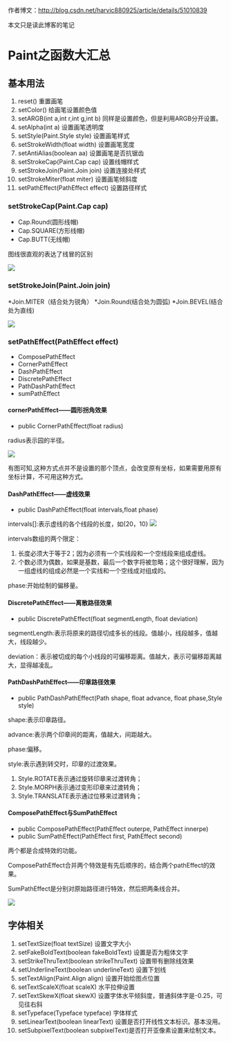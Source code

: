 作者博文：http://blog.csdn.net/harvic880925/article/details/51010839

本文只是读此博客的笔记
# Paint之函数大汇总
## 基本用法
1. reset() 重置画笔
2. setColor() 给画笔设置颜色值
3. setARGB(int a,int r,int g,int b) 同样是设置颜色，但是利用ARGB分开设置。
4. setAlpha(int a) 设置画笔透明度
5. setStyle(Paint.Style style) 设置画笔样式
6. setStrokeWidth(float width) 设置画笔宽度
7. setAntiAlias(boolean aa) 设置画笔是否抗锯齿
8. setStrokeCap(Paint.Cap cap) 设置线帽样式
9. setStrokeJoin(Paint.Join join) 设置连接处样式
10. setStrokeMiter(float miter) 设置画笔倾斜度
11. setPathEffect(PathEffect effect) 设置路径样式
### setStrokeCap(Paint.Cap cap)
* Cap.Round(圆形线帽)
* Cap.SQUARE(方形线帽)
* Cap.BUTT(无线帽)

图线很直观的表达了线冒的区别

![](http://img.blog.csdn.net/20160330083020037?watermark/2/text/aHR0cDovL2Jsb2cuY3Nkbi5uZXQv/font/5a6L5L2T/fontsize/400/fill/I0JBQkFCMA==/dissolve/70/gravity/SouthEast)
### setStrokeJoin(Paint.Join join)
*Join.MITER（结合处为锐角）
*Join.Round(结合处为圆弧)
*Join.BEVEL(结合处为直线)

![](http://img.blog.csdn.net/20160330083742743?watermark/2/text/aHR0cDovL2Jsb2cuY3Nkbi5uZXQv/font/5a6L5L2T/fontsize/400/fill/I0JBQkFCMA==/dissolve/70/gravity/SouthEast)
### setPathEffect(PathEffect effect)
* ComposePathEffect
* CornerPathEffect
* DashPathEffect
* DiscretePathEffect
* PathDashPathEffect
* sumPathEffect
#### cornerPathEffect——圆形拐角效果
* public CornerPathEffect(float radius)

 radius表示园的半径。

![](http://img.blog.csdn.net/20160402201638339?watermark/2/text/aHR0cDovL2Jsb2cuY3Nkbi5uZXQv/font/5a6L5L2T/fontsize/400/fill/I0JBQkFCMA==/dissolve/70/gravity/SouthEast)

有图可知,这种方式点并不是设置的那个顶点，会改变原有坐标，如果需要用原有坐标计算，不可用这种方式。
#### DashPathEffect——虚线效果
* public DashPathEffect(float intervals,float phase)

intervals[]:表示虚线的各个线段的长度，如{20，10}
![](http://img.blog.csdn.net/20160402201828153?watermark/2/text/aHR0cDovL2Jsb2cuY3Nkbi5uZXQv/font/5a6L5L2T/fontsize/400/fill/I0JBQkFCMA==/dissolve/70/gravity/SouthEast)

intervals数组的两个限定：

1. 长度必须大于等于2；因为必须有一个实线段和一个空线段来组成虚线。
2. 个数必须为偶数，如果是基数，最后一个数字将被忽略；这个很好理解，因为一组虚线的组成必然是一个实线和一个空线成对组成的。

phase:开始绘制的偏移量。
#### DiscretePathEffect——离散路径效果
* public DiscretePathEffect(float segmentLength, float deviation)

segmentLength:表示将原来的路径切成多长的线段。值越小，线段越多，值越大，线段越少。

deviation：表示被切成的每个小线段的可偏移距离。值越大，表示可偏移距离越大，显得越凌乱。
#### PathDashPathEffect——印章路径效果
* public PathDashPathEffect(Path shape, float advance, float phase,Style style)

shape:表示印章路径。

advance:表示两个印章间的距离，值越大，间距越大。

phase:偏移。

style:表示遇到转交时，印章的过渡效果。

1. Style.ROTATE表示通过旋转印章来过渡转角；
2. Style.MORPH表示通过变形印章来过渡转角；
3. Style.TRANSLATE表示通过位移来过渡转角；

#### ComposePathEffect与SumPathEffect
* public ComposePathEffect(PathEffect outerpe, PathEffect innerpe)
* public SumPathEffect(PathEffect first, PathEffect second)

两个都是合成特效的功能。

ComposePathEffect合并两个特效是有先后顺序的，结合两个pathEffect的效果。

SumPathEffect是分别对原始路径进行特效，然后把两条线合并。

![](http://img.blog.csdn.net/20160403102134342?watermark/2/text/aHR0cDovL2Jsb2cuY3Nkbi5uZXQv/font/5a6L5L2T/fontsize/400/fill/I0JBQkFCMA==/dissolve/70/gravity/SouthEast)
 
## 字体相关 
1. setTextSize(float textSize) 设置文字大小
2. setFakeBoldText(boolean fakeBoldText) 设置是否为粗体文字
3. setStrikeThruText(boolean strikeThruText) 设置带有删除线效果
4. setUnderlineText(boolean underlineText) 设置下划线
5. setTextAlign(Paint.Align align) 设置开始绘图点位置
6. setTextScaleX(float scaleX) 水平拉伸设置
7. setTextSkewX(float skewX) 设置字体水平倾斜度，普通斜体字是-0.25，可见往右斜 
8. setTypeface(Typeface typeface) 字体样式 
9. setLinearText(boolean linearText) 设置是否打开线性文本标识。基本没用。
10. setSubpixelText(boolean subpixelText)是否打开亚像素设置来绘制文本。